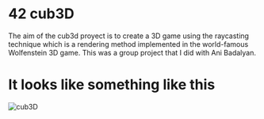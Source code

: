 # 42 cub3D

The aim of the cub3d proyect is to create a 3D game using the raycasting technique which is a rendering method implemented in the world-famous Wolfenstein 3D game. This was a group project that I did with Ani Badalyan.

# It looks like something like this
![cub3D](https://user-images.githubusercontent.com/83348099/230847313-71e6e9a1-f498-4e83-9766-226409665c08.png)

